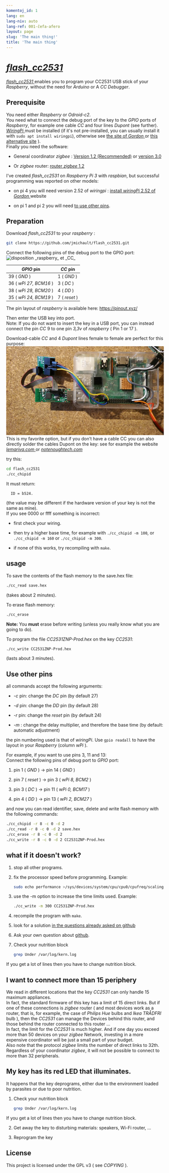 ```yaml
---
komentoj_id: 1
lang: en
lang-niv: auto
lang-ref: 001-ĉefa-afero
layout: page
slug: 'The main thing!'
title: 'The main thing'
---
```


# [ _flash\_cc2531_ ](https://github.com/jmichault/flash_cc2531)
 [ _flash\_cc2531_ ](https://github.com/jmichault/flash_cc2531) enables you to program your CC2531 USB stick of your _Raspberry_, without the need for _Arduino_ or A _CC Debugger_.  

## Prerequisite
You need either _Raspberry_ or _Odroid-c2_.  
You need what to connect the debug port of the key to the _GPIO_ ports of _Raspberry_, for example one cable _CC_ and four lines _Dupont_ (see further).   
[ _WiringPi_ ](http://wiringpi.com/) must be installed \(if it's not pre-installed, you can usually install it with `sudo apt install wiringpi`), otherwise see [the site of _Gordon_ ](http://wiringpi.com/) or [this alternative site](https://github.com/WiringPi/WiringPi) \).  
Finally you need the software:

* General coordinator _zigbee_ : [ Version 1.2 (Recommended)](https://github.com/Koenkk/Z-Stack-firmware/raw/master/coordinator/Z-Stack_Home_1.2/bin/default/) or [version 3.0](https://github.com/Koenkk/Z-Stack-firmware/tree/master/coordinator/Z-Stack_3.0.x/bin)


* Or _zigbee_ router: [router _zigbee_ 1.2](https://github.com/Koenkk/Z-Stack-firmware/tree/master/router/CC2531/bin)



I've created _flash\_cc2531_ on _Raspberry Pi 3_ with _raspbian_, but successful programming was reported on other models:

 * on pi 4 you will need version 2.52 of _wiringpi_ :  [install _wiringPi_ 2.52 of _Gordon_ ](http://wiringpi.com/wiringpi-updated-to-2-52-for-the-raspberry-pi-4b/)website


 * on pi 1 and pi 2 you will need [to use other pins](#uzi_aliajn_pinglojn).



## Preparation

Download _flash\_cc2531_ to your _raspberry_ :
```bash
git clone https://github.com/jmichault/flash_cc2531.git
```

Connect the following pins of the debug port to the GPIO port:
![](/public/raspberry-cc.png "disposition _raspberry_ et _CC_") 

|   _GPIO_ pin         | _CC_ pin   
 | ---------------------- | ------------ |  
 | 39  (  _GND_  )            | 1  (  _GND_  )   | 	 
 | 36  (  _wPi 27, BCM16_  )  | 3  (  _DC_  )    |  
 | 38  (  _wPi 28, BCM20_  )  | 4  (  _DD_  )    |  
 | 35  (  _wPi 24, BCM19_  )  | 7  (  _reset_  ) |  

The pin layout of _raspberry_ is available here: <https://pinout.xyz/>


Then enter the USB key into port.    
 Note: If you do not want to insert the key in a USB port, you can instead connect the pin  _CC_  9 to one pin  _3,3v_  of  _raspberry_  ( Pin 1 or 17 ).  

Download-cable _CC_ and 4 _Dupont_ lines female to female are perfect for this purpose:
![stick and _raspberry_ ](https://github.com/jmichault/files/raw/master/Raspberry-CC2531.jpg)
This is my favorite option, but if you don’t have a cable CC you can also directly solder the cables Dupont on the key: see for example the website [ _lemariva.com_ ](https://lemariva.com/blog/2019/08/zigbee-flashing-cc2531-using-raspberry-pi-without-cc-debugger) or [ _notenoughtech.com_ ](https://notenoughtech.com/home-automation/flashing-cc2531-without-cc-debugger )


try this:
```bash
cd flash_cc2531
./cc_chipid
```
It must return:
```
  ID = b524.
```
(the value may be different if the hardware version of your key is not the same as mine).  
If you see 0000 or ffff something is incorrect:

 * first check your wiring.


 * then try a higher base time, for example with `./cc_chipid -m 100`, or `./cc_chipid -m 160` or `./cc_chipid -m 300`.


 * if none of this works, try recompiling with `make`.



## usage
To save the contents of the flash memory to the save.hex file:
```bash
./cc_read save.hex
```
(takes about 2 minutes).  

To erase flash memory:
```bash
./cc_erase
```
**Note:** You **must** erase before writing (unless you really know what you are going to do).

To program the file _CC2531ZNP-Prod.hex_ on the key _CC2531_:
```bash
./cc_write CC2531ZNP-Prod.hex
```
(lasts about 3 minutes).

<a id="uzi_aliajn_pinglojn"></a>
## Use other pins

all commands accept the following arguments:

 * _-c_ pin: change the _DC_ pin (by default 27)


 * _-d_ pin: change the _DD_ pin (by default 28)


 * _-r_ pin: change the _reset_ pin (by default 24)


 * _-m_ : change the delay multiplier, and therefore the base time (by default: automatic adjustment)



the pin numbering used is that of _wiringPi_. Use `gpio readall` to have the layout in your _Raspberry_ (column _wPi_ ).

For example, if you want to use pins 3, 11 and 13:  
Connect the following pins of debug port to  _GPIO_ port: 

 1. pin 1 ( _GND_ ) -> pin 14 ( _GND_ )


 2. pin 7 ( _reset_ ) -> pin 3 ( _wPi 8, BCM2_ )


 3. pin 3 ( _DC_ ) -> pin 11 ( _wPi 0, BCM17_ )


 4. pin 4 ( _DD_ ) -> pin 13 ( _wPi 2, BCM27_ )



and now you can read  identifier, save, delete and write flash memory with the following commands:
```bash
./cc_chipid -r 8 -c 0 -d 2
./cc_read -r 8 -c 0 -d 2 save.hex
./cc_erase -r 8 -c 0 -d 2
./cc_write -r 8 -c 0 -d 2 CC2531ZNP-Prod.hex
```

## what if it doesn't work?

1. stop all other programs.


2. fix the processor speed before programming. Example:



   ```bash
   sudo echo performance >/sys/devices/system/cpu/cpu0/cpufreq/scaling_governor
   ```
3. use the -m option to increase the time limits used. Example:



   ```bash
   ./cc_write -m 300 CC2531ZNP-Prod.hex
   ```
4. recompile the program with `make`.



5. look for a solution [in the questions already asked on github](https://github.com/jmichault/flash_cc2531/issues?q=is%3Aissue)



6. Ask your own question about [github](https://github.com/jmichault/flash_cc2531/issues/new/choose).



7. Check your nutrition block 


    
   ```bash
   grep Under /var/log/kern.log
   ```
If you get a lot of lines then you have to change nutrition block.  

## I want to connect more than 15 periphery
We read in different locations that the key  _CC2531_  can only handle 15 maximum appliances.    
 In fact, the standard firmware of this key has a limit of 15 direct links. But if one of these connections is  _zigbee_  router  ( and most devices work as a router, that is, for example, the case of  _Philips Hue_  bulbs and  _Ikea TRÅDFRI_  bulb ), then the  _CC2531_  can manage the Devices behind this router, and those behind the router connected to this router ...   
In fact, the limit for the  _CC2531_  is much higher. And if one day you exceed more than 50 devices on your  _zigbee_  Network, investing in a more expensive coordinator will be just a small part of your budget.   
Also note that the protocol  _zigbee_  limits the number of direct links to 32th. Regardless of your coordinator  _zigbee_, it will not be possible to connect to more than 32 peripherals.  

## My key has its red LED that illuminates.
It happens that the key deprograms, either due to the environment loaded by parasites or due to poor nutrition.  

1. Check your nutrition block 


    
   ```bash
   grep Under /var/log/kern.log
   ```
If you get a lot of lines then you have to change nutrition block.  

2. Get away the key to disturbing materials: speakers, Wi-Fi router, ...



3. Reprogram the key


 


## License

This project is licensed under the GPL v3 ( see _COPYING_ ).
